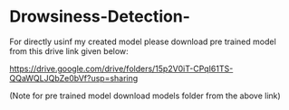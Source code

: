 # Drowsiness-Detection-

For directly usinf my created model please download pre trained model from this drive link given below:

https://drive.google.com/drive/folders/15p2V0iT-CPqI61TS-QQaWQLJQbZe0bVf?usp=sharing

(Note for pre trained model download models folder from the above link)
